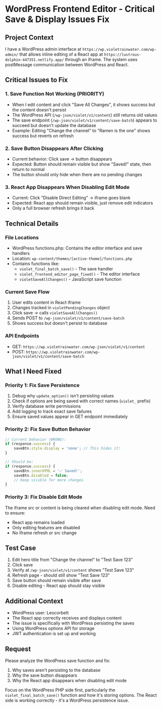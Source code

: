 # WordPress Frontend Editor - Critical Save & Display Issues Fix

## Project Context
I have a WordPress admin interface at `https://wp.violetrainwater.com/wp-admin/` that allows inline editing of a React app at `https://lustrous-dolphin-447351.netlify.app/` through an iframe. The system uses postMessage communication between WordPress and React.

## Critical Issues to Fix

### 1. **Save Function Not Working** (PRIORITY)
- When I edit content and click "Save All Changes", it shows success but the content doesn't persist
- The WordPress API (`/wp-json/violet/v1/content`) still returns old values
- The save endpoint (`/wp-json/violet/v1/content/save-batch`) appears to succeed but doesn't update the database
- Example: Editing "Change the channel" to "Ramen is the one" shows success but reverts on refresh

### 2. **Save Button Disappears After Clicking**
- Current behavior: Click save → button disappears
- Expected: Button should remain visible but show "Saved!" state, then return to normal
- The button should only hide when there are no pending changes

### 3. **React App Disappears When Disabling Edit Mode**
- Current: Click "Disable Direct Editing" → iframe goes blank
- Expected: React app should remain visible, just remove edit indicators
- Only a full browser refresh brings it back

## Technical Details

### File Locations
- WordPress functions.php: Contains the editor interface and save handlers
- Location: `wp-content/themes/[active-theme]/functions.php`
- Contains functions like:
  - `violet_final_batch_save()` - The save handler
  - `violet_frontend_editor_page_fixed()` - The editor interface
  - `violetSaveAllChanges()` - JavaScript save function

### Current Save Flow
1. User edits content in React iframe
2. Changes tracked in `violetPendingChanges` object
3. Click save → calls `violetSaveAllChanges()`
4. Sends POST to `/wp-json/violet/v1/content/save-batch`
5. Shows success but doesn't persist to database

### API Endpoints
- GET: `https://wp.violetrainwater.com/wp-json/violet/v1/content`
- POST: `https://wp.violetrainwater.com/wp-json/violet/v1/content/save-batch`

## What I Need Fixed

### Priority 1: Fix Save Persistence
1. Debug why `update_option()` isn't persisting values
2. Check if options are being saved with correct names (`violet_` prefix)
3. Verify database write permissions
4. Add logging to track exact save failures
5. Ensure saved values appear in GET endpoint immediately

### Priority 2: Fix Save Button Behavior
```javascript
// Current behavior (WRONG):
if (response.success) {
    saveBtn.style.display = 'none'; // This hides it!
}

// Should be:
if (response.success) {
    saveBtn.innerHTML = '✅ Saved!';
    saveBtn.disabled = false;
    // Keep visible for more changes
}
```

### Priority 3: Fix Disable Edit Mode
The iframe src or content is being cleared when disabling edit mode. Need to ensure:
- React app remains loaded
- Only editing features are disabled
- No iframe refresh or src change

## Test Case
1. Edit hero title from "Change the channel" to "Test Save 123"
2. Click save
3. Verify at `/wp-json/violet/v1/content` shows "Test Save 123"
4. Refresh page - should still show "Test Save 123"
5. Save button should remain visible after save
6. Disable editing - React app should stay visible

## Additional Context
- WordPress user: Leocorbett
- The React app correctly receives and displays content
- The issue is specifically with WordPress persisting the saves
- Using WordPress options API for storage
- JWT authentication is set up and working

## Request
Please analyze the WordPress save function and fix:
1. Why saves aren't persisting to the database
2. Why the save button disappears
3. Why the React app disappears when disabling edit mode

Focus on the WordPress PHP side first, particularly the `violet_final_batch_save()` function and how it's storing options. The React side is working correctly - it's a WordPress persistence issue.

